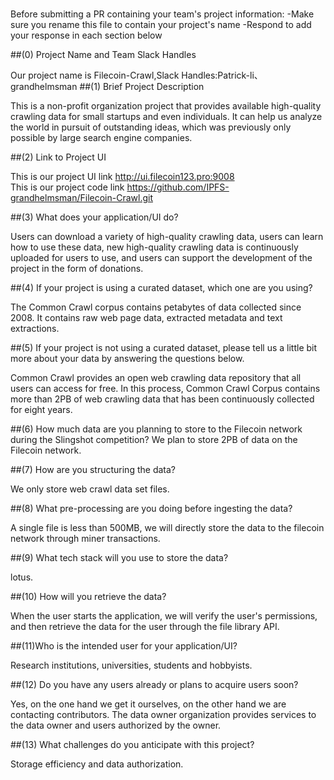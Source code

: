 # <Filecoin-Crawl>

Before submitting a PR containing your team's project information:
-Make sure you rename this file to contain your project's name
-Respond to add your response in each section below

##(0) Project Name and Team Slack Handles

Our project name is Filecoin-Crawl,Slack Handles:Patrick-li、grandhelmsman
##(1) Brief Project Description

This is a non-profit organization project that provides available high-quality crawling data for small startups and even individuals. It can help us analyze the world in pursuit of outstanding ideas, which was previously only possible by large search engine companies.

##(2) Link to Project UI

This is our project UI link http://ui.filecoin123.pro:9008   
This is our project code link https://github.com/IPFS-grandhelmsman/Filecoin-Crawl.git

##(3) What does your application/UI do?

Users can download a variety of high-quality crawling data, users can learn how to use these data, new high-quality crawling data is continuously uploaded for users to use, and users can support the development of the project in the form of donations.

##(4) If your project is using a curated dataset, which one are you using?

The Common Crawl corpus contains petabytes of data collected since 2008. It contains raw web page data, extracted metadata and text extractions.

##(5) If your project is not using a curated dataset, please tell us a little bit more about your data by answering the questions below.

Common Crawl provides an open web crawling data repository that all users can access for free. In this process, Common Crawl Corpus contains more than 2PB of web crawling data that has been continuously collected for eight years.

##(6) How much data are you planning to store to the Filecoin network during the Slingshot competition?
We plan to store 2PB of data on the Filecoin network.

##(7) How are you structuring the data?

We only store web crawl data set files.

##(8) What pre-processing are you doing before ingesting the data?

A single file is less than 500MB, we will directly store the data to the filecoin network through miner transactions.

##(9) What tech stack will you use to store the data?

 lotus.

##(10) How will you retrieve the data?

When the user starts the application, we will verify the user's permissions, and then retrieve the data for the user through the file library API.

##(11)Who is the intended user for your application/UI? 

Research institutions, universities, students and hobbyists.

##(12) Do you have any users already or plans to acquire users soon?

Yes, on the one hand we get it ourselves, on the other hand we are contacting contributors.
The data owner organization provides services to the data owner and users authorized by the owner.

##(13) What challenges do you anticipate with this project?

Storage efficiency and data authorization.

